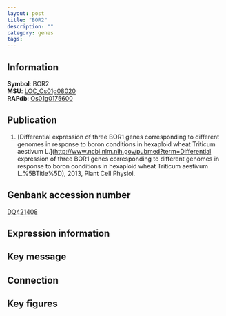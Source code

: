 ```yaml
---
layout: post
title: "BOR2"
description: ""
category: genes
tags: 
---
```


## Information
__Symbol__: BOR2  
__MSU__: [LOC_Os01g08020](http://rice.plantbiology.msu.edu/cgi-bin/ORF_infopage.cgi?orf=LOC_Os01g08020)  
__RAPdb__: [Os01g0175600](http://rapdb.dna.affrc.go.jp/viewer/gbrowse_details/irgsp1?name=Os01g0175600)  

## Publication
1. [Differential expression of three BOR1 genes corresponding to different genomes in response to boron conditions in hexaploid wheat Triticum aestivum L.](http://www.ncbi.nlm.nih.gov/pubmed?term=Differential expression of three BOR1 genes corresponding to different genomes in response to boron conditions in hexaploid wheat Triticum aestivum L.%5BTitle%5D), 2013, Plant Cell Physiol.

## Genbank accession number
[DQ421408](http://www.ncbi.nlm.nih.gov/nuccore/DQ421408)  

## Expression information

## Key message

## Connection

## Key figures


